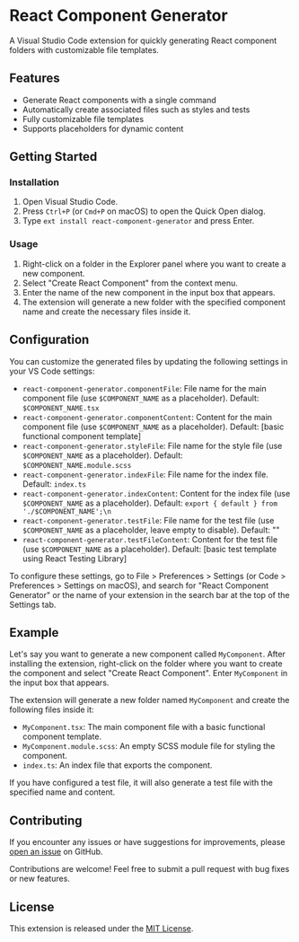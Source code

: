 # React Component Generator

A Visual Studio Code extension for quickly generating React component folders with customizable file templates.

## Features

- Generate React components with a single command
- Automatically create associated files such as styles and tests
- Fully customizable file templates
- Supports placeholders for dynamic content

## Getting Started

### Installation

1. Open Visual Studio Code.
2. Press `Ctrl+P` (or `Cmd+P` on macOS) to open the Quick Open dialog.
3. Type `ext install react-component-generator` and press Enter.

### Usage

1. Right-click on a folder in the Explorer panel where you want to create a new component.
2. Select "Create React Component" from the context menu.
3. Enter the name of the new component in the input box that appears.
4. The extension will generate a new folder with the specified component name and create the necessary files inside it.

## Configuration

You can customize the generated files by updating the following settings in your VS Code settings:

- `react-component-generator.componentFile`: File name for the main component file (use `$COMPONENT_NAME` as a placeholder). Default: `$COMPONENT_NAME.tsx`
- `react-component-generator.componentContent`: Content for the main component file (use `$COMPONENT_NAME` as a placeholder). Default: [basic functional component template]
- `react-component-generator.styleFile`: File name for the style file (use `$COMPONENT_NAME` as a placeholder). Default: `$COMPONENT_NAME.module.scss`
- `react-component-generator.indexFile`: File name for the index file. Default: `index.ts`
- `react-component-generator.indexContent`: Content for the index file (use `$COMPONENT_NAME` as a placeholder). Default: `export { default } from './$COMPONENT_NAME';\n`
- `react-component-generator.testFile`: File name for the test file (use `$COMPONENT_NAME` as a placeholder, leave empty to disable). Default: ""
- `react-component-generator.testFileContent`: Content for the test file (use `$COMPONENT_NAME` as a placeholder). Default: [basic test template using React Testing Library]

To configure these settings, go to File > Preferences > Settings (or Code > Preferences > Settings on macOS), and search for "React Component Generator" or the name of your extension in the search bar at the top of the Settings tab.

## Example

Let's say you want to generate a new component called `MyComponent`. After installing the extension, right-click on the folder where you want to create the component and select "Create React Component". Enter `MyComponent` in the input box that appears.

The extension will generate a new folder named `MyComponent` and create the following files inside it:

- `MyComponent.tsx`: The main component file with a basic functional component template.
- `MyComponent.module.scss`: An empty SCSS module file for styling the component.
- `index.ts`: An index file that exports the component.

If you have configured a test file, it will also generate a test file with the specified name and content.

## Contributing

If you encounter any issues or have suggestions for improvements, please [open an issue](https://github.com/your-github-username/react-component-generator/issues) on GitHub.

Contributions are welcome! Feel free to submit a pull request with bug fixes or new features.

## License

This extension is released under the [MIT License](https://opensource.org/licenses/MIT).